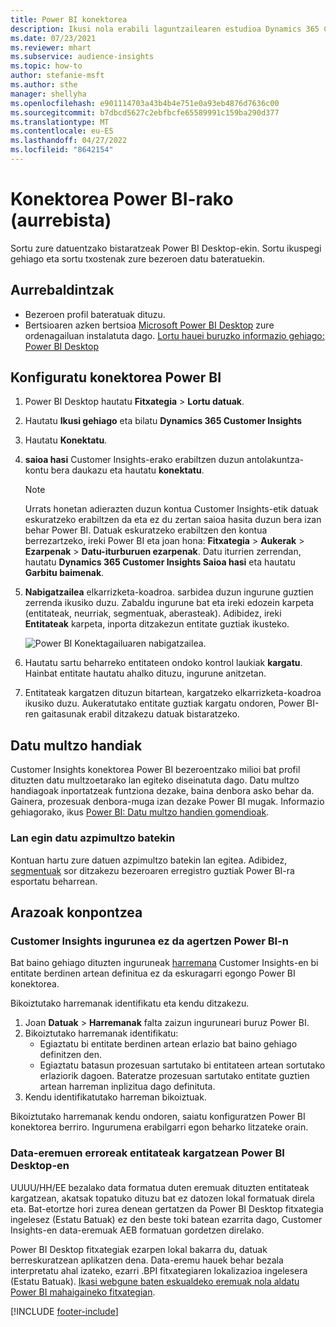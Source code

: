 ```yaml
---
title: Power BI konektorea
description: Ikusi nola erabili laguntzailearen estudioa Dynamics 365 Customer Insights konektorea Power BI-n.
ms.date: 07/23/2021
ms.reviewer: mhart
ms.subservice: audience-insights
ms.topic: how-to
author: stefanie-msft
ms.author: sthe
manager: shellyha
ms.openlocfilehash: e901114703a43b4b4e751e0a93eb4876d7636c00
ms.sourcegitcommit: b7dbcd5627c2ebfbcfe65589991c159ba290d377
ms.translationtype: MT
ms.contentlocale: eu-ES
ms.lasthandoff: 04/27/2022
ms.locfileid: "8642154"
---
```

# <a name="connector-for-power-bi-preview"></a>Konektorea Power BI-rako (aurrebista)

Sortu zure datuentzako bistaratzeak Power BI Desktop-ekin. Sortu ikuspegi gehiago eta sortu txostenak zure bezeroen datu bateratuekin.

## <a name="prerequisites"></a>Aurrebaldintzak

- Bezeroen profil bateratuak dituzu.
- Bertsioaren azken bertsioa [Microsoft Power BI Desktop](https://powerbi.microsoft.com/desktop/) zure ordenagailuan instalatuta dago. [Lortu hauei buruzko informazio gehiago: Power BI Desktop](/power-bi/desktop-what-is-desktop)

## <a name="configure-the-connector-for-power-bi"></a>Konfiguratu konektorea Power BI

1. Power BI Desktop hautatu **Fitxategia** > **Lortu datuak**.

1. Hautatu **Ikusi gehiago** eta bilatu **Dynamics 365 Customer Insights**

1. Hautatu **Konektatu**.

1. **saioa hasi** Customer Insights-erako erabiltzen duzun antolakuntza-kontu bera daukazu eta hautatu **konektatu**.
   > [!NOTE]
   > Urrats honetan adierazten duzun kontua Customer Insights-etik datuak eskuratzeko erabiltzen da eta ez du zertan saioa hasita duzun bera izan behar Power BI. Datuak eskuratzeko erabiltzen den kontua berrezartzeko, ireki Power BI eta joan hona: **Fitxategia** > **Aukerak** > **Ezarpenak** > **Datu-iturburuen ezarpenak**. Datu iturrien zerrendan, hautatu **Dynamics 365 Customer Insights Saioa hasi** eta hautatu **Garbitu baimenak**.  

1. **Nabigatzailea** elkarrizketa-koadroa. sarbidea duzun ingurune guztien zerrenda ikusiko duzu. Zabaldu ingurune bat eta ireki edozein karpeta (entitateak, neurriak, segmentuak, aberasteak). Adibidez, ireki **Entitateak** karpeta, inporta ditzakezun entitate guztiak ikusteko.

   ![Power BI Konektagailuaren nabigatzailea.](media/power-bi-navigator.png "Power BI Konektagailuaren nabigatzailea")

1. Hautatu sartu beharreko entitateen ondoko kontrol laukiak **kargatu**. Hainbat entitate hautatu ahalko dituzu, ingurune anitzetan.

1. Entitateak kargatzen dituzun bitartean, kargatzeko elkarrizketa-koadroa ikusiko duzu. Aukeratutako entitate guztiak kargatu ondoren, Power BI-ren gaitasunak erabil ditzakezu datuak bistaratzeko.

## <a name="large-data-sets"></a>Datu multzo handiak

Customer Insights konektorea Power BI bezeroentzako milioi bat profil dituzten datu multzoetarako lan egiteko diseinatuta dago. Datu multzo handiagoak inportatzeak funtziona dezake, baina denbora asko behar da. Gainera, prozesuak denbora-muga izan dezake Power BI mugak. Informazio gehiagorako, ikus [Power BI: Datu multzo handien gomendioak](/power-bi/admin/service-premium-what-is#large-datasets). 

### <a name="work-with-a-subset-of-data"></a>Lan egin datu azpimultzo batekin

Kontuan hartu zure datuen azpimultzo batekin lan egitea. Adibidez, [segmentuak](segments.md) sor ditzakezu bezeroaren erregistro guztiak Power BI-ra esportatu beharrean.

## <a name="troubleshooting"></a>Arazoak konpontzea

### <a name="customer-insights-environment-doesnt-show-in-power-bi"></a>Customer Insights ingurunea ez da agertzen Power BI-n

Bat baino gehiago dituzten inguruneak [harremana](relationships.md) Customer Insights-en bi entitate berdinen artean definitua ez da eskuragarri egongo Power BI konektorea.

Bikoiztutako harremanak identifikatu eta kendu ditzakezu.

1. Joan **Datuak** > **Harremanak** falta zaizun inguruneari buruz Power BI.
2. Bikoiztutako harremanak identifikatu:
   - Egiaztatu bi entitate berdinen artean erlazio bat baino gehiago definitzen den.
   - Egiaztatu batasun prozesuan sartutako bi entitateen artean sortutako erlaziorik dagoen. Bateratze prozesuan sartutako entitate guztien artean harreman inplizitua dago definituta.
3. Kendu identifikatutako harreman bikoiztuak.

Bikoiztutako harremanak kendu ondoren, saiatu konfiguratzen Power BI konektorea berriro. Ingurumena erabilgarri egon beharko litzateke orain.

### <a name="errors-on-date-fields-when-loading-entities-in-power-bi-desktop"></a>Data-eremuen erroreak entitateak kargatzean Power BI Desktop-en

UUUU/HH/EE bezalako data formatua duten eremuak dituzten entitateak kargatzean, akatsak topatuko dituzu bat ez datozen lokal formatuak direla eta. Bat-etortze hori zurea denean gertatzen da Power BI Desktop fitxategia ingelesez (Estatu Batuak) ez den beste toki batean ezarrita dago, Customer Insights-en data-eremuak AEB formatuan gordetzen direlako.

Power BI Desktop fitxategiak ezarpen lokal bakarra du, datuak berreskuratzean aplikatzen dena. Data-eremu hauek behar bezala interpretatu ahal izateko, ezarri .BPI fitxategiaren lokalizazioa ingelesera (Estatu Batuak). [Ikasi webgune baten eskualdeko eremuak nola aldatu Power BI mahaigaineko fitxategian](/power-bi/fundamentals/supported-languages-countries-regions#choose-the-language-or-locale-of-power-bi-desktop).

[!INCLUDE [footer-include](includes/footer-banner.md)]

